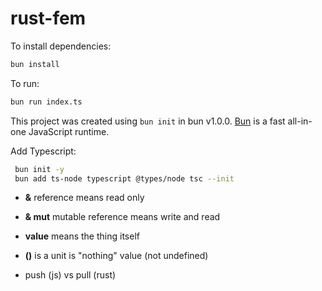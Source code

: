 # rust-fem

To install dependencies:

```bash
bun install
```

To run:

```bash
bun run index.ts
```

This project was created using `bun init` in bun v1.0.0. [Bun](https://bun.sh) is a fast all-in-one JavaScript runtime.

Add Typescript:

```bash
 bun init -y
 bun add ts-node typescript @types/node tsc --init
```

- **&** reference means read only
- **& mut** mutable reference means write and read
- **value** means the thing itself
- **()** is a unit is "nothing" value (not undefined)

- push (js) vs pull (rust)
